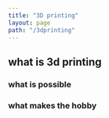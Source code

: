 ```yaml
---
title: "3D printing"
layout: page
path: "/3dprinting"
---
```


## what is 3d printing

### what is possible

### what makes the hobby
